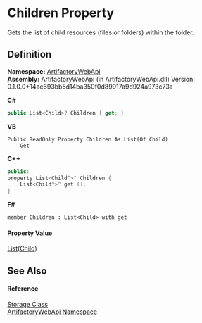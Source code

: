 # Children Property


Gets the list of child resources (files or folders) within the folder.



## Definition
**Namespace:** <a href="75b20af6-7197-02a5-e38f-f7b15eac4732">ArtifactoryWebApi</a>  
**Assembly:** ArtifactoryWebApi (in ArtifactoryWebApi.dll) Version: 0.1.0.0+14ac693bb5d14ba350f0d89917a9d924a973c73a

**C#**
``` C#
public List<Child>? Children { get; }
```
**VB**
``` VB
Public ReadOnly Property Children As List(Of Child)
	Get
```
**C++**
``` C++
public:
property List<Child^>^ Children {
	List<Child^>^ get ();
}
```
**F#**
``` F#
member Children : List<Child> with get
```



#### Property Value
<a href="https://learn.microsoft.com/dotnet/api/system.collections.generic.list-1" target="_blank" rel="noopener noreferrer">List</a>(<a href="fa1076ec-e9b2-fd33-2962-565eec33d326">Child</a>)

## See Also


#### Reference
<a href="b1378c1d-f72c-3df8-b8d7-925781091834">Storage Class</a>  
<a href="75b20af6-7197-02a5-e38f-f7b15eac4732">ArtifactoryWebApi Namespace</a>  

